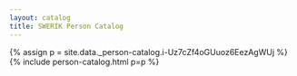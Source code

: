 ```yaml
---
layout: catalog
title: SWERIK Person Catalog
---
```

{% assign p = site.data._person-catalog.i-Uz7cZf4oGUuoz6EezAgWUj %}
{% include person-catalog.html p=p %}

